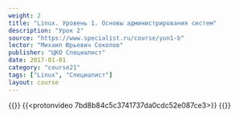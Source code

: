 ```yaml
---
weight: 2
title: "Linux. Уровень 1. Основы администрирования систем"
description: "Урок 2"
source: "https://www.specialist.ru/course/yun1-b"
lector: "Михаил Юрьевич Соколов"
publisher: "ЦКО Специалист"
date: 2017-01-01
category: "course21"
tags: ["Linux", "Специалист"]
layout: course
---
```

{{<players>}}
    {{<protonvideo 7bd8b84c5c3741737da0cdc52e087ce3>}}
{{</players>}}

